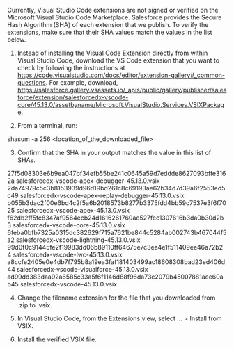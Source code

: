 Currently, Visual Studio Code extensions are not signed or verified on the
Microsoft Visual Studio Code Marketplace. Salesforce provides the Secure Hash
Algorithm (SHA) of each extension that we publish. To verify the extensions,
make sure that their SHA values match the values in the list below.

1. Instead of installing the Visual Code Extension directly from within Visual
   Studio Code, download the VS Code extension that you want to check by
   following the instructions at
   https://code.visualstudio.com/docs/editor/extension-gallery#_common-questions.
   For example, download,
   https://salesforce.gallery.vsassets.io/_apis/public/gallery/publisher/salesforce/extension/salesforcedx-vscode-core/45.13.0/assetbyname/Microsoft.VisualStudio.Services.VSIXPackage.

2. From a terminal, run:

shasum -a 256 <location_of_the_downloaded_file>

3. Confirm that the SHA in your output matches the value in this list of SHAs.

27f5d08303e6b9ea047bf34efb55be241c0645a59d7eddde8627093bffe3162a  salesforcedx-vscode-apex-debugger-45.13.0.vsix
2da74979c5c3b8153939d96d19bd261c8c69193ae62b34d7d39a6f2553ed5c49  salesforcedx-vscode-apex-replay-debugger-45.13.0.vsix
b055b3dac2f00e6bd4c2f5a6b2018573b8277b3375fdd4bb59c7537e3f6f7025  salesforcedx-vscode-apex-45.13.0.vsix
f62db2ff5fc8347af9564ecb24d1616261760ae527fec1307616b3da0b30d2b3  salesforcedx-vscode-core-45.13.0.vsix
6feba0bfb7325a0315dc382629f715a7621be844c5284ab002743b467044f5a2  salesforcedx-vscode-lightning-45.13.0.vsix
99d0f0c91445fe2f19983dd06b89110ff64675e7c3ea4e1f511409ee46a72b24  salesforcedx-vscode-lwc-45.13.0.vsix
a8ccfe2405e0e4db7f795b8a19ea3faf181403499ac18608308bad23ed406d44  salesforcedx-vscode-visualforce-45.13.0.vsix
ad99dd383daa92a6585c33a5f6f1146d88f96da73c2079b45007881aee60ab45  salesforcedx-vscode-45.13.0.vsix


4. Change the filename extension for the file that you downloaded from .zip to
.vsix.

5. In Visual Studio Code, from the Extensions view, select ... > Install from
VSIX.

6. Install the verified VSIX file.
